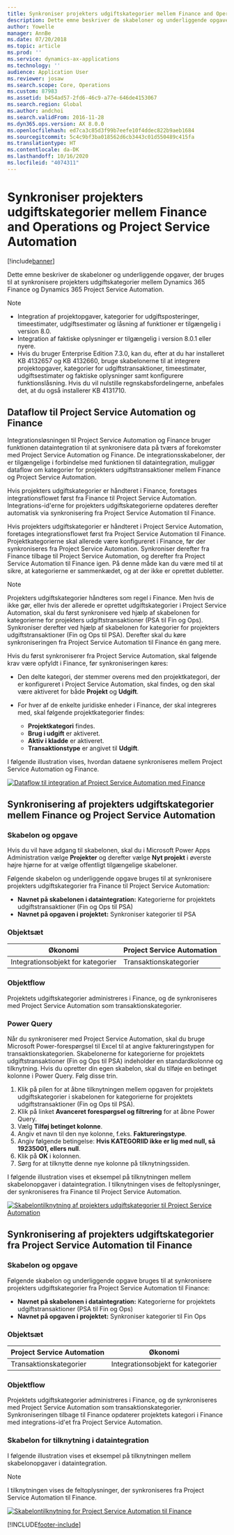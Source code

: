 ```yaml
---
title: Synkroniser projekters udgiftskategorier mellem Finance and Operations og Project Service Automation
description: Dette emne beskriver de skabeloner og underliggende opgaver, der bruges til at synkronisere projekters udgiftskategorier mellem Microsoft Dynamics 365 Finance og Dynamics 365 Project Service Automation.
author: Yowelle
manager: AnnBe
ms.date: 07/20/2018
ms.topic: article
ms.prod: ''
ms.service: dynamics-ax-applications
ms.technology: ''
audience: Application User
ms.reviewer: josaw
ms.search.scope: Core, Operations
ms.custom: 87983
ms.assetid: b454ad57-2fd6-46c9-a77e-646de4153067
ms.search.region: Global
ms.author: andchoi
ms.search.validFrom: 2016-11-28
ms.dyn365.ops.version: AX 8.0.0
ms.openlocfilehash: ed7ca3c85d3f99b7eefe10f4ddec822b9aeb1684
ms.sourcegitcommit: 5c4c9bf3ba018562d6cb3443c01d550489c415fa
ms.translationtype: HT
ms.contentlocale: da-DK
ms.lasthandoff: 10/16/2020
ms.locfileid: "4074311"
---
```

# <a name="synchronize-project-expense-categories-between-finance-and-operations-and-project-service-automation"></a>Synkroniser projekters udgiftskategorier mellem Finance and Operations og Project Service Automation

[!include[banner](../includes/banner.md)]

Dette emne beskriver de skabeloner og underliggende opgaver, der bruges til at synkronisere projekters udgiftskategorier mellem Dynamics 365 Finance og Dynamics 365 Project Service Automation.

> [!NOTE]
> - Integration af projektopgaver, kategorier for udgiftsposteringer, timeestimater, udgiftsestimater og låsning af funktioner er tilgængelig i version 8.0.
> - Integration af faktiske oplysninger er tilgængelig i version 8.0.1 eller nyere.
> - Hvis du bruger Enterprise Edition 7.3.0, kan du, efter at du har installeret KB 4132657 og KB 4132660, bruge skabelonerne til at integrere projektopgaver, kategorier for udgiftstransaktioner, timeestimater, udgiftsestimater og faktiske oplysninger samt konfigurere funktionslåsning. Hvis du vil nulstille regnskabsfordelingerne, anbefales det, at du også installerer KB 4131710.

## <a name="data-flow-for-project-service-automation-and-finance"></a>Dataflow til Project Service Automation og Finance

Integrationsløsningen til Project Service Automation og Finance bruger funktionen dataintegration til at synkronisere data på tværs af forekomster med Project Service Automation og Finance. De integrationsskabeloner, der er tilgængelige i forbindelse med funktionen til dataintegration, muliggør dataflow om kategorier for projekters udgiftstransaktioner mellem Finance og Project Service Automation.

Hvis projekters udgiftskategorier er håndteret i Finance, foretages integrationsflowet først fra Finance til Project Service Automation. Integrations-id'erne for projekters udgiftskategorierne opdateres derefter automatisk via synkronisering fra Project Service Automation til Finance.

Hvis projekters udgiftskategorier er håndteret i Project Service Automation, foretages integrationsflowet først fra Project Service Automation til Finance. Projektkategorierne skal allerede være konfigureret i Finance, før der synkroniseres fra Project Service Automation. Synkroniser derefter fra Finance tilbage til Project Service Automation, og derefter fra Project Service Automation til Finance igen. På denne måde kan du være med til at sikre, at kategorierne er sammenkædet, og at der ikke er oprettet dubletter.

> [!NOTE]
> Projekters udgiftskategorier håndteres som regel i Finance. Men hvis de ikke gør, eller hvis der allerede er oprettet udgiftskategorier i Project Service Automation, skal du først synkronisere ved hjælp af skabelonen for kategorierne for projekters udgiftstransaktioner (PSA til Fin og Ops). Synkroniser derefter ved hjælp af skabelonen for kategorier for projekters udgiftstransaktioner (Fin og Ops til PSA). Derefter skal du køre synkroniseringen fra Project Service Automation til Finance én gang mere.
>
> Hvis du først synkroniserer fra Project Service Automation, skal følgende krav være opfyldt i Finance, før synkroniseringen køres:
>
> - Den delte kategori, der stemmer overens med den projektkategori, der er konfigureret i Project Service Automation, skal findes, og den skal være aktiveret for både **Projekt** og **Udgift**.
> - For hver af de enkelte juridiske enheder i Finance, der skal integreres med, skal følgende projektkategorier findes:
>
>     - **Projektkategori** findes. 
>     - **Brug i udgift** er aktiveret.
>     - **Aktiv i kladde** er aktiveret.
>     - **Transaktionstype** er angivet til **Udgift**.

I følgende illustration vises, hvordan dataene synkroniseres mellem Project Service Automation og Finance.

[![Dataflow til integration af Project Service Automation med Finance](./media/ProjectExpenseCategoriesFlow.png)](./media/ProjectExpenseCategoriesFlow.png)

## <a name="project-expense-category-synchronization-from-finance-to-project-service-automation"></a>Synkronisering af projekters udgiftskategorier mellem Finance og Project Service Automation

### <a name="template-and-task"></a>Skabelon og opgave

Hvis du vil have adgang til skabelonen, skal du i Microsoft Power Apps Administration vælge **Projekter** og derefter vælge **Nyt projekt** i øverste højre hjørne for at vælge offentligt tilgængelige skabeloner.

Følgende skabelon og underliggende opgave bruges til at synkronisere projekters udgiftskategorier fra Finance til Project Service Automation:

- **Navnet på skabelonen i dataintegration:** Kategorierne for projektets udgiftstransaktioner (Fin og Ops til PSA)
- **Navnet på opgaven i projektet:** Synkroniser kategorier til PSA

### <a name="entity-set"></a>Objektsæt

| Økonomi                           | Project Service Automation |
|-----------------------------------|----------------------------|
| Integrationsobjekt for kategorier | Transaktionskategorier     |

### <a name="entity-flow"></a>Objektflow

Projektets udgiftskategorier administreres i Finance, og de synkroniseres med Project Service Automation som transaktionskategorier.

### <a name="power-query"></a>Power Query

Når du synkroniserer med Project Service Automation, skal du bruge Microsoft Power-forespørgsel til Excel til at angive faktureringstypen for transaktionskategorien. Skabelonerne for kategorierne for projektets udgiftstransaktioner (Fin og Ops til PSA) indeholder en standardkolonne og tilknytning. Hvis du opretter din egen skabelon, skal du tilføje en betinget kolonne i Power Query. Følg disse trin.

1. Klik på pilen for at åbne tilknytningen mellem opgaven for projektets udgiftskategorier i skabelonen for kategorierne for projektets udgiftstransaktioner (Fin og Ops til PSA).
2. Klik på linket **Avanceret forespørgsel og filtrering** for at åbne Power Query.
2. Vælg **Tilføj betinget kolonne**.
3. Angiv et navn til den nye kolonne, f.eks. **Faktureringstype**.
4. Angiv følgende betingelse: **Hvis KATEGORIID ikke er lig med null, så 19235001, ellers null**.
5. Klik på **OK** i kolonnen.
6. Sørg for at tilknytte denne nye kolonne på tilknytningssiden.

I følgende illustration vises et eksempel på tilknytningen mellem skabelonopgaver i dataintegration. I tilknytningen vises de feltoplysninger, der synkroniseres fra Finance til Project Service Automation.

[![Skabelontilknytning af projekters udgiftskategorier til Project Service Automation](./media/ProjectExpenseCategoriesToPSAMapping.jpg)](./media/ProjectExpenseCategoriesToPSAMapping.jpg)

## <a name="project-expense-category-synchronization-from-project-service-automation-to-finance"></a>Synkronisering af projekters udgiftskategorier fra Project Service Automation til Finance

### <a name="template-and-task"></a>Skabelon og opgave

Følgende skabelon og underliggende opgave bruges til at synkronisere projekters udgiftskategorier fra Project Service Automation til Finance:

- **Navnet på skabelonen i dataintegration:** Kategorierne for projektets udgiftstransaktioner (PSA til Fin og Ops)
- **Navnet på opgaven i projektet:** Synkroniser kategorier til Fin Ops

### <a name="entity-set"></a>Objektsæt

| Project Service Automation | Økonomi                           |
|----------------------------|-----------------------------------|
| Transaktionskategorier     | Integrationsobjekt for kategorier |

### <a name="entity-flow"></a>Objektflow

Projektets udgiftskategorier administreres i Finance, og de synkroniseres med Project Service Automation som transaktionskategorier. Synkroniseringen tilbage til Finance opdaterer projektets kategori i Finance med integrations-id'et fra Project Service Automation.

### <a name="template-mapping-in-data-integration"></a>Skabelon for tilknytning i dataintegration

I følgende illustration vises et eksempel på tilknytningen mellem skabelonopgaver i dataintegration.

> [!NOTE]
> I tilknytningen vises de feltoplysninger, der synkroniseres fra Project Service Automation til Finance.

[![Skabelontilknytning for Project Service Automation til Finance](./media/ProjectExpenseCategoriesToFinOpsMapping.jpg)](./media/ProjectExpenseCategoriesToFinOpsMapping.jpg)


[!INCLUDE[footer-include](../includes/footer-banner.md)]